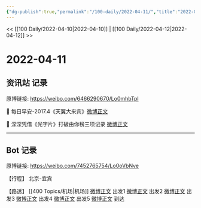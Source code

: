 ```yaml
---
{"dg-publish":true,"permalink":"/100-daily/2022-04-11/","title":"2022-04-11"}
---
```



<< [[100 Daily/2022-04-10\|2022-04-10]] | [[100 Daily/2022-04-12\|2022-04-12]] >>

# 2022-04-11

## 资讯站 记录

原博链接: https://weibo.com/6466290670/Lo0mhbTpl

🌟 每日早安-2017.4《天翼大来宾》[微博正文](https://weibo.com/detail/4756992365955020)

🌟 深深凭借《光字片》打破由你榜三项记录
[微博正文](https://weibo.com/detail/4757085743484877)

---
## Bot 记录

原博链接: https://weibo.com/7452765754/Lo0oVbNve

【行程】
北京-宜宾

【路透】
[[400 Topics/机场\|机场]]
[微博正文](https://weibo.com/detail/4757112678517432) 出发1
[微博正文](https://weibo.com/detail/4757103187069316) 出发2
[微博正文](https://weibo.com/detail/4757090592099445) 出发3
[微博正文](https://weibo.com/detail/4757094496469959) 出发4
[微博正文](https://weibo.com/detail/4757113534156120) 出发5
[微博正文](https://weibo.com/detail/4757164676353021) 到达
